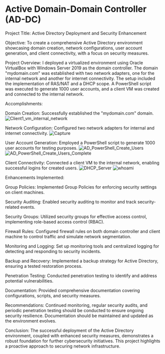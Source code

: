 # Active Domain-Domain Controller (AD-DC)
Project Title: Active Directory Deployment and Security Enhancement

Objective:
To create a comprehensive Active Directory environment showcasing domain creation, network configurations, user account generation, and client connectivity, with a focus on security measures.

Project Overview:
I deployed a virtualized environment using Oracle VirtualBox with Windows Server 2019 as the domain controller. The domain "mydomain.com" was established with two network adapters, one for the internal network and another for internet connectivity. The setup included the implementation of RAS/NAT and a DHCP scope. A PowerShell script was executed to generate 1000 user accounts, and a client VM was created and connected to the internal network.

Accomplishments:

Domain Creation: Successfully established the "mydomain.com" domain.
![Client1_vm_internal_network](https://github.com/day-zen/AD-DC/assets/153837646/bb898eb2-1bfd-4ece-94d9-6472bc140081)

Network Configuration: Configured two network adapters for internal and internet connectivity.
![Capture](https://github.com/day-zen/AD-DC/assets/153837646/cf7b2a77-fb95-4033-b713-3105b4264a09)

User Account Generation: Employed a PowerShell script to generate 1000 user accounts for testing purposes.
![AD_PowerShell_Create_Users](https://github.com/day-zen/AD-DC/assets/153837646/fa3fb1c0-d4f8-4e7b-bfe7-e6768b6e92c5)
![AD_PowerShell_Create_Users_Complete](https://github.com/day-zen/AD-DC/assets/153837646/dc0a48f8-7ded-45e0-89a2-e23e42d2c101)

Client Connectivity: Connected a client VM to the internal network, enabling successful logins for created users.
![DHCP_Server](https://github.com/day-zen/AD-DC/assets/153837646/7df99c0e-f51b-4d8e-9e11-132607d60a4b)
![whoami](https://github.com/day-zen/AD-DC/assets/153837646/14c64070-f21f-4acd-8016-5846414cb32c)

Enhancements Implemented:

Group Policies: Implemented Group Policies for enforcing security settings on client machines.

Security Auditing: Enabled security auditing to monitor and track security-related events.

Security Groups: Utilized security groups for effective access control, implementing role-based access control (RBAC).

Firewall Rules: Configured firewall rules on both domain controller and client machine to control traffic and simulate network segmentation.

Monitoring and Logging: Set up monitoring tools and centralized logging for detecting and responding to security incidents.

Backup and Recovery: Implemented a backup strategy for Active Directory, ensuring a tested restoration process.

Penetration Testing: Conducted penetration testing to identify and address potential vulnerabilities.

Documentation: Provided comprehensive documentation covering configurations, scripts, and security measures.

Recommendations:
Continued monitoring, regular security audits, and periodic penetration testing should be conducted to ensure ongoing security resilience. Documentation should be maintained and updated as the environment evolves.

Conclusion:
The successful deployment of the Active Directory environment, coupled with enhanced security measures, demonstrates a robust foundation for further cybersecurity initiatives. This project highlights a proactive approach to securing network infrastructure.
